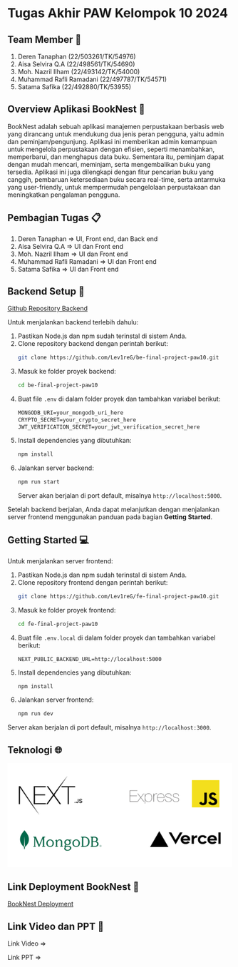 # Tugas Akhir PAW Kelompok 10 2024

## Team Member  👤

1. Deren Tanaphan (22/503261/TK/54976)
2. Aisa Selvira Q.A (22/498561/TK/54690)
3. Moh. Nazril Ilham (22/493142/TK/54000)
4. Muhammad Rafli Ramadani (22/497787/TK/54571)
5. Satama Safika (22/492880/TK/53955)

## Overview Aplikasi BookNest 📖

BookNest adalah sebuah aplikasi manajemen perpustakaan berbasis web yang dirancang untuk mendukung dua jenis peran pengguna, yaitu admin dan peminjam/pengunjung. Aplikasi ini memberikan admin kemampuan untuk mengelola perpustakaan dengan efisien, seperti menambahkan, memperbarui, dan menghapus data buku. Sementara itu, peminjam dapat dengan mudah mencari, meminjam, serta mengembalikan buku yang tersedia. Aplikasi ini juga dilengkapi dengan fitur pencarian buku yang canggih, pembaruan ketersediaan buku secara real-time, serta antarmuka yang user-friendly, untuk mempermudah pengelolaan perpustakaan dan meningkatkan pengalaman pengguna.

## Pembagian Tugas 📋

1. Deren Tanaphan => UI, Front end, dan Back end
2. Aisa Selvira Q.A => UI dan Front end
3. Moh. Nazril Ilham => UI dan Front end
4. Muhammad Rafli Ramadani => UI dan Front end
5. Satama Safika => UI dan Front end

## Backend Setup 🔧

[Github Repository Backend](https://github.com/Lev1reG/be-final-project-paw10)

Untuk menjalankan backend terlebih dahulu:

1. Pastikan Node.js dan npm sudah terinstal di sistem Anda.
2. Clone repository backend dengan perintah berikut:
   ```bash
   git clone https://github.com/Lev1reG/be-final-project-paw10.git
   ```
3. Masuk ke folder proyek backend:
   ```bash
   cd be-final-project-paw10
   ```
4. Buat file `.env` di dalam folder proyek dan tambahkan variabel berikut:
   ```env
   MONGODB_URI=your_mongodb_uri_here
   CRYPTO_SECRET=your_crypto_secret_here
   JWT_VERIFICATION_SECRET=your_jwt_verification_secret_here
   ```
5. Install dependencies yang dibutuhkan:
   ```bash
   npm install
   ```
6. Jalankan server backend:
   ```bash
   npm run start
   ```
   Server akan berjalan di port default, misalnya `http://localhost:5000`.

Setelah backend berjalan, Anda dapat melanjutkan dengan menjalankan server frontend menggunakan panduan pada bagian **Getting Started**.

## Getting Started 💻

Untuk menjalankan server frontend:

1. Pastikan Node.js dan npm sudah terinstal di sistem Anda.
2. Clone repository frontend dengan perintah berikut:
   ```bash
   git clone https://github.com/Lev1reG/fe-final-project-paw10.git
   ```
3. Masuk ke folder proyek frontend:
   ```bash
   cd fe-final-project-paw10
   ```
4. Buat file `.env.local` di dalam folder proyek dan tambahkan variabel berikut:
   ```env
   NEXT_PUBLIC_BACKEND_URL=http://localhost:5000
   ```
5. Install dependencies yang dibutuhkan:
   ```bash
   npm install
   ```
6. Jalankan server frontend:
   ```bash
   npm run dev
   ```

Server akan berjalan di port default, misalnya `http://localhost:3000`.

## Teknologi 🌐
![Tools](Tools.png)

##  Link Deployment BookNest 🔗
[BookNest Deployment](https://www.booknest.web.id/)


##  Link Video dan PPT 🔗

Link Video =>

Link PPT =>






























